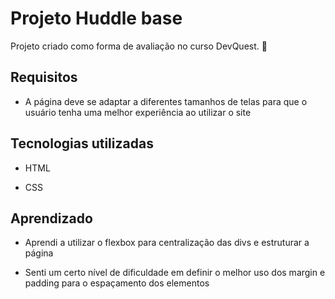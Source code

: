 # Projeto Huddle base

Projeto criado como forma de avaliação no curso DevQuest. 👾

## Requisitos

- A página deve se adaptar a diferentes tamanhos de telas para que o usuário tenha uma melhor experiência ao utilizar o site

## Tecnologias utilizadas

- HTML

- CSS

## Aprendizado

- Aprendi a utilizar o flexbox para centralização das divs e estruturar a página

- Senti um certo nível de dificuldade em definir o melhor uso dos margin e padding para o espaçamento dos elementos

